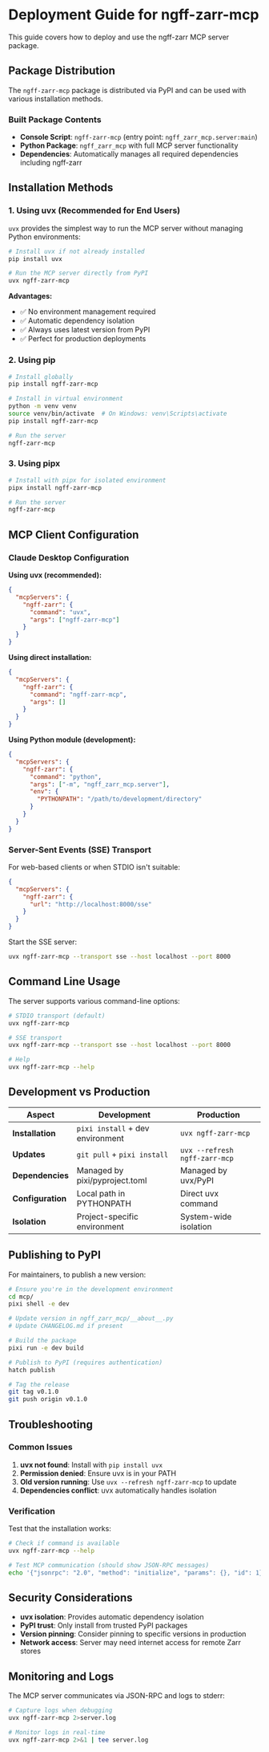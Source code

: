 # Deployment Guide for ngff-zarr-mcp

This guide covers how to deploy and use the ngff-zarr MCP server package.

## Package Distribution

The `ngff-zarr-mcp` package is distributed via PyPI and can be used with various installation methods.

### Built Package Contents

- **Console Script**: `ngff-zarr-mcp` (entry point: `ngff_zarr_mcp.server:main`)
- **Python Package**: `ngff_zarr_mcp` with full MCP server functionality
- **Dependencies**: Automatically manages all required dependencies including ngff-zarr

## Installation Methods

### 1. Using uvx (Recommended for End Users)

`uvx` provides the simplest way to run the MCP server without managing Python environments:

```bash
# Install uvx if not already installed
pip install uvx

# Run the MCP server directly from PyPI
uvx ngff-zarr-mcp
```

**Advantages:**
- ✅ No environment management required
- ✅ Automatic dependency isolation
- ✅ Always uses latest version from PyPI
- ✅ Perfect for production deployments

### 2. Using pip

```bash
# Install globally
pip install ngff-zarr-mcp

# Install in virtual environment
python -m venv venv
source venv/bin/activate  # On Windows: venv\Scripts\activate
pip install ngff-zarr-mcp

# Run the server
ngff-zarr-mcp
```

### 3. Using pipx

```bash
# Install with pipx for isolated environment
pipx install ngff-zarr-mcp

# Run the server
ngff-zarr-mcp
```

## MCP Client Configuration

### Claude Desktop Configuration

**Using uvx (recommended):**
```json
{
  "mcpServers": {
    "ngff-zarr": {
      "command": "uvx",
      "args": ["ngff-zarr-mcp"]
    }
  }
}
```

**Using direct installation:**
```json
{
  "mcpServers": {
    "ngff-zarr": {
      "command": "ngff-zarr-mcp",
      "args": []
    }
  }
}
```

**Using Python module (development):**
```json
{
  "mcpServers": {
    "ngff-zarr": {
      "command": "python",
      "args": ["-m", "ngff_zarr_mcp.server"],
      "env": {
        "PYTHONPATH": "/path/to/development/directory"
      }
    }
  }
}
```

### Server-Sent Events (SSE) Transport

For web-based clients or when STDIO isn't suitable:

```json
{
  "mcpServers": {
    "ngff-zarr": {
      "url": "http://localhost:8000/sse"
    }
  }
}
```

Start the SSE server:
```bash
uvx ngff-zarr-mcp --transport sse --host localhost --port 8000
```

## Command Line Usage

The server supports various command-line options:

```bash
# STDIO transport (default)
uvx ngff-zarr-mcp

# SSE transport
uvx ngff-zarr-mcp --transport sse --host localhost --port 8000

# Help
uvx ngff-zarr-mcp --help
```

## Development vs Production

| Aspect | Development | Production |
|--------|-------------|------------|
| **Installation** | `pixi install` + dev environment | `uvx ngff-zarr-mcp` |
| **Updates** | `git pull` + `pixi install` | `uvx --refresh ngff-zarr-mcp` |
| **Dependencies** | Managed by pixi/pyproject.toml | Managed by uvx/PyPI |
| **Configuration** | Local path in PYTHONPATH | Direct uvx command |
| **Isolation** | Project-specific environment | System-wide isolation |

## Publishing to PyPI

For maintainers, to publish a new version:

```bash
# Ensure you're in the development environment
cd mcp/
pixi shell -e dev

# Update version in ngff_zarr_mcp/__about__.py
# Update CHANGELOG.md if present

# Build the package
pixi run -e dev build

# Publish to PyPI (requires authentication)
hatch publish

# Tag the release
git tag v0.1.0
git push origin v0.1.0
```

## Troubleshooting

### Common Issues

1. **uvx not found**: Install with `pip install uvx`
2. **Permission denied**: Ensure uvx is in your PATH
3. **Old version running**: Use `uvx --refresh ngff-zarr-mcp` to update
4. **Dependencies conflict**: uvx automatically handles isolation

### Verification

Test that the installation works:

```bash
# Check if command is available
uvx ngff-zarr-mcp --help

# Test MCP communication (should show JSON-RPC messages)
echo '{"jsonrpc": "2.0", "method": "initialize", "params": {}, "id": 1}' | uvx ngff-zarr-mcp
```

## Security Considerations

- **uvx isolation**: Provides automatic dependency isolation
- **PyPI trust**: Only install from trusted PyPI packages
- **Version pinning**: Consider pinning to specific versions in production
- **Network access**: Server may need internet access for remote Zarr stores

## Monitoring and Logs

The MCP server communicates via JSON-RPC and logs to stderr:

```bash
# Capture logs when debugging
uvx ngff-zarr-mcp 2>server.log

# Monitor logs in real-time
uvx ngff-zarr-mcp 2>&1 | tee server.log
```
